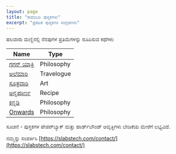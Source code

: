```yaml
---
layout: page
title: "ಕಾದಂಬರಿ ಪುಸ್ತಕಗಳು"
excerpt: "ಪ್ರಕಟಿತ ಪುಸ್ತಕಗಳ ಸಂಗ್ರಹಗಳು"
---
```

ಹಲವಾರು ಮಣ್ಣಿನಲ್ಲಿ ನೆನಪುಗಳ ಪ್ರತಿಮೆಗಳನ್ನು ರೂಪಿಸುವ ಕಥೆಗಳು

| Name                                                           | Type      |
|----------------------------------------------------------------|-----------|
| [ಗಗನ್ ಯಾತ್ರಿ](https://slabstech.com/assets/pdf/gaganyatri.pdf) | Philosophy | 
| [ಅಲೆಮಾರಿ](https://slabstech.com/assets/pdf/alemaari.pdf)   | Travelogue |
| [ಸೂತ್ರಧಾರಿ](https://slabstech.com/assets/pdf/suthradhari.pdf)  | Art       |
| [ಅನ್ನಪೂರ್ಣ](https://slabstech.com/assets/pdf/annapoorna.pdf)   | Recipe | 
| [ಕನ್ನಡಿ](https://slabstech.com/assets/pdf/kannadi.pdf)         | Philosophy | 
| [Onwards](https://slabstech.com/assets/pdf/onwards.pdf)   | Philosophy | 


ಸೂಚನೆ - ಪುಸ್ತಕಗಳ ಪೇಪರ್‌ಬ್ಯಾಕ್ ಮತ್ತು ಹಾರ್ಡ್‌ಬೌಂಡ್ ಆವೃತ್ತಿಗಳು ಬೇಡಿಕೆಯ ಮೇರೆಗೆ ಲಭ್ಯವಿದೆ. 

ನಮ್ಮನ್ನು ಸಂಪರ್ಕಿಸಿ [https://slabstech.com/contact/](https://slabstech.com/contact/)

